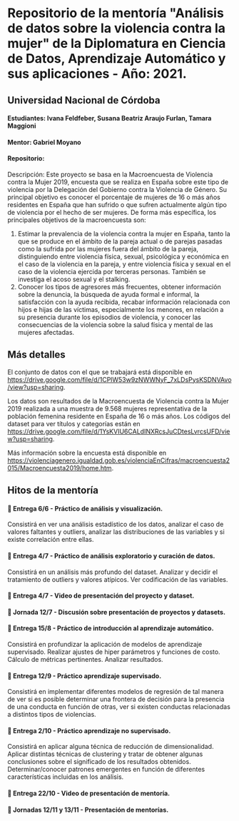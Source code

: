 # Repositorio de la mentoría "Análisis de datos sobre la violencia contra la mujer" de la Diplomatura en Ciencia de Datos, Aprendizaje Automático y sus aplicaciones - Año: 2021.
## Universidad Nacional de Córdoba
#### Estudiantes: Ivana Feldfeber, Susana Beatriz Araujo Furlan, Tamara Maggioni
#### Mentor: Gabriel Moyano
#### Repositorio:

Descripción:
Este proyecto se basa en la Macroencuesta de Violencia contra la Mujer 2019, encuesta que se realiza en España sobre este tipo de violencia por la Delegación del Gobierno contra la Violencia de Género. Su principal objetivo es conocer el porcentaje de mujeres de 16 o más años residentes en España que han sufrido o que sufren actualmente algún tipo de violencia por el hecho de ser mujeres. De forma más específica, los principales objetivos de la macroencuesta son: 

1) Estimar la prevalencia de la violencia contra la mujer en España, tanto la que se produce en el ámbito de la pareja actual o de parejas pasadas como la sufrida por las mujeres fuera del ámbito de la pareja, distinguiendo entre violencia física, sexual, psicológica y económica en el caso de la violencia en la pareja, y entre violencia física y sexual en el caso de la violencia ejercida por terceras personas. También se investiga el acoso sexual y el stalking. 
2) Conocer los tipos de agresores más frecuentes, obtener información sobre la denuncia, la búsqueda de ayuda formal e informal, la satisfacción con la ayuda recibida, recabar información relacionada con hijos e hijas de las víctimas, especialmente los menores, en relación a su presencia durante los episodios de violencia, y conocer las consecuencias de la violencia sobre la salud física y mental de las mujeres afectadas.


## Más detalles

El conjunto de datos con el que se trabajará está disponible en https://drive.google.com/file/d/1CPlW53w9zNWWNyF_7xLDsPysKSDNVAvo/view?usp=sharing.

Los datos son resultados de la Macroencuesta de Violencia contra la Mujer 2019 realizada a una muestra de 9.568 mujeres representativa de la población femenina residente en España de 16 o más años. Los códigos del dataset para ver títulos y categorías están en  https://drive.google.com/file/d/1YsKVIU6CALdINXRcsJuCDtesLvrcsUFD/view?usp=sharing.

Más información sobre la encuesta está disponible en https://violenciagenero.igualdad.gob.es/violenciaEnCifras/macroencuesta2015/Macroencuesta2019/home.htm.

## Hitos de la mentoría

#### :small_blue_diamond: Entrega 6/6 - Práctico de análisis y visualización. 
Consistirá en ver una análisis estadístico de los datos, analizar el caso de valores faltantes y outliers, analizar las distribuciones de las variables y si existe correlación entre ellas.

#### :small_blue_diamond: Entrega 4/7 - Práctico de análisis exploratorio y curación de datos.
Consistirá en un análisis más profundo del dataset. Analizar y decidir el tratamiento de outliers y valores atípicos. Ver codificación de las variables.

#### :small_blue_diamond: Entrega 4/7 - Video de presentación del proyecto y dataset.

#### :small_blue_diamond: Jornada 12/7 - Discusión sobre presentación de proyectos y datasets.

#### :small_blue_diamond: Entrega 15/8 - Práctico de introducción al aprendizaje automático.
Consistirá en profundizar la aplicación de modelos de aprendizaje supervisado. Realizar ajustes de hiper parámetros y funciones de costo. Cálculo de métricas pertinentes. Analizar resultados.

#### :small_blue_diamond: Entrega 12/9 - Práctico aprendizaje supervisado.
Consistirá en implementar diferentes modelos de regresión de tal manera de ver si es posible determinar una frontera de decisión para la presencia de una conducta en función de otras, ver si existen conductas relacionadas a distintos tipos de violencias.

#### :small_blue_diamond: Entrega 2/10 - Práctico aprendizaje no supervisado.
Consistirá en aplicar alguna técnica de reducción de dimensionalidad. Aplicar distintas técnicas de clustering y tratar de obtener algunas conclusiones sobre el significado de los resultados obtenidos. Determinar/conocer patrones emergentes en función de diferentes características incluidas en los análisis.

#### :small_blue_diamond: Entrega 22/10 - Video de presentación de mentoría.

#### :small_blue_diamond: Jornadas 12/11 y 13/11 - Presentación de mentorías.
